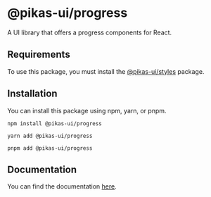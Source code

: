 # @pikas-ui/progress

A UI library that offers a progress components for React.

## Requirements

To use this package, you must install the [@pikas-ui/styles](https://pikas-ui.vercel.app/utilities/styles) package.

## Installation

You can install this package using npm, yarn, or pnpm.

```
npm install @pikas-ui/progress
```

```
yarn add @pikas-ui/progress
```

```
pnpm add @pikas-ui/progress
```

## Documentation

You can find the documentation [here](https://pikas-ui.vercel.app).